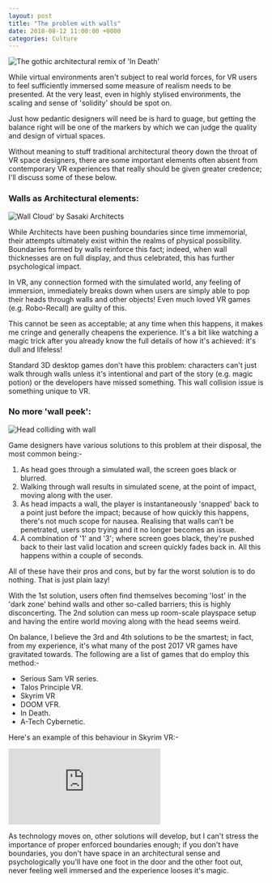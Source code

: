 ```yaml
---
layout: post
title: "The problem with walls"
date: 2018-08-12 11:00:00 +0000
categories: Culture
---
```

![The gothic architectural remix of 'In Death'](https://pbs.twimg.com/media/DadHRYlUMAAd251.jpg)

While virtual environments aren't subject to real world forces, for VR users to feel sufficiently immersed some measure of realism needs to be presented. At the very least, even in highly stylised environments, the scaling and sense of 'solidity' should be spot on.

Just how pedantic designers will need be is hard to guage, but getting the balance right will be one of the markers by which we can judge the quality and design of virtual spaces.

Without meaning to stuff traditional architectural theory down the throat of VR space designers, there are some important elements often absent from contemporary VR experiences that really should be given greater credence; I'll discuss some of these below.

### Walls as Architectural elements:
![Wall Cloud’ by Sasaki Architects](https://static.dezeen.com/uploads/2015/04/Wall-Cloud-by-Sasaki-Architecture_dezeen_784_6.jpg)

While Architects have been pushing boundaries since time immemorial, their attempts ultimately exist within the realms of physical possibility. Boundaries formed by walls reinforce this fact; indeed, when wall thicknesses are on full display, and thus celebrated, this has further psychological impact.

In VR, any connection formed with the simulated world, any feeling of immersion, immediately breaks down when users are simply able to pop their heads through walls and other objects! Even much loved VR games (e.g. Robo-Recall) are guilty of this.

This cannot be seen as acceptable; at any time when this happens, it makes me cringe and generally cheapens the experience. It's a bit like watching a magic trick after you already know the full details of how it's achieved: it's dull and lifeless!

Standard 3D desktop games don't have this problem: characters can't just walk through walls unless it's intentional and part of the story (e.g. magic potion) or the developers have missed something. This wall collision issue is something unique to VR.

### No more 'wall peek':
![Head colliding with wall](https://s3.amazonaws.com/media.expresswriters.com/wp-content/uploads/2013/07/03074837/head-on-wall-750x360.jpg)

Game designers have various solutions to this problem at their disposal, the most common being:-
1. As head goes through a simulated wall, the screen goes black or blurred.
2. Walking through wall results in simulated scene, at the point of impact, moving along with the user.
3. As head impacts a wall, the player is instantaneously 'snapped' back to a point just before the impact; because of how quickly this happens, there's not much scope for nausea. Realising that walls can’t be penetrated, users stop trying and it no longer becomes an issue.
4. A combination of '1' and '3'; where screen goes black, they're pushed back to their last valid location and screen quickly fades back in. All this happens within a couple of seconds.

All of these have their pros and cons, but by far the worst solution is to do nothing. That is just plain lazy! 

With the 1st solution, users often find themselves becoming 'lost' in the 'dark zone' behind walls and other so-called barriers; this  is highly disconcerting. The 2nd solution can mess up room-scale playspace setup and having the entire world moving along with the head seems weird.

On balance, I believe the 3rd and 4th solutions to be the smartest; in fact, from my experience, it's what many of the post 2017 VR games have gravitated towards. The following are a list of games that do employ this method:-

* Serious Sam VR series.
* Talos Principle VR.
* Skyrim VR
* DOOM VFR.
* In Death.
* A-Tech Cybernetic.

Here's an example of this behaviour in Skyrim VR:-
<iframe src="https://youtu.be/9xrYHFxmki8" frameborder="0"> </iframe>

As technology moves on, other solutions will develop, but I can't stress the importance of proper enforced boundaries enough; if you don't have boundaries, you don't have space in an architectural sense and psychologically you'll have one foot in the door and the other foot out, never feeling well immersed and the experience looses it's magic.
